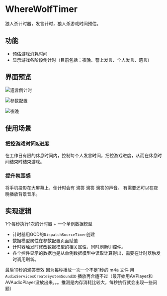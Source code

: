 # WhereWolfTimer
狼人杀计时器，发言计时，狼人杀游戏时间预估。


## 功能

- 预估游戏消耗时间
- 显示游戏各阶段倒计时（目前包括：夜晚、警上发言、个人发言、遗言）

## 界面预览
![遗言倒计时](https://github.com/Hadesxiye/WhereWolfTimer/tree/main/image/review0.gif)

![参数配置](https://github.com/Hadesxiye/WhereWolfTimer/tree/main/image/review1.gif)

![夜晚](https://github.com/Hadesxiye/WhereWolfTimer/tree/main/image/review2.png)

## 使用场景

### 把控游戏时间&进度
在工作日有限的休息时间内，控制每个人发言时间，把控游戏进度，从而在休息时间结束时结束游戏。

### 提升氛围感
将手机投影在大屏幕上，倒计时会有 滴答 滴答 滴答的声音。
有需要还可以在夜晚播放背景音乐。

## 实现逻辑

1个每秒执行1次的计时器 + 一个单例数据模型

- 计时器用GCD的`DispatchSourceTimer`创建
- 数据模型属性在参数配置页面赋值
- 计时器触发时修改数据模型的相关属性，同时刷新UI控件。
- 各个控件显示的数据也是从单例数据模型中读取计算得出，需要在计时器触发时调用刷新。

最后10秒的滴答音效
因为每秒播放一次一个不足1秒的 m4a 文件
用 `AudioServicesCreateSystemSoundID` 播放再合适不过（最开始用AVPlayer和AVAudioPlayer没放出来。。。推测是内存消耗比较大，每秒执行就会出现一些问题）








